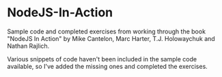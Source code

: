 NodeJS-In-Action
================

Sample code and completed exercises from working through the book "NodeJS In Action" by Mike Cantelon, Marc Harter, T.J. Holowaychuk and Nathan Rajlich.

Various snippets of code haven't been included in the sample code available, so I've added the missing ones and completed the exercises.
